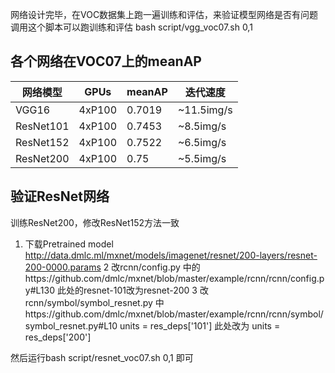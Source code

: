 网络设计完毕，在VOC数据集上跑一遍训练和评估，来验证模型网络是否有问题
调用这个脚本可以跑训练和评估
bash script/vgg_voc07.sh 0,1


## 各个网络在VOC07上的meanAP

| 网络模型 | GPUs | meanAP | 迭代速度 |
| ------| ------ | ------ | ------ |
| VGG16 | 4xP100 | 0.7019 | ~11.5img/s |
| ResNet101 | 4xP100 | 0.7453 | ~8.5img/s |
| ResNet152 | 4xP100 | 0.7522 | ~6.5img/s |
| ResNet200 | 4xP100 | 0.75 | ~5.5img/s |

## 验证ResNet网络

训练ResNet200，修改ResNet152方法一致
1. 下载Pretrained model
http://data.dmlc.ml/mxnet/models/imagenet/resnet/200-layers/resnet-200-0000.params
2 改rcnn/config.py 中的https://github.com/dmlc/mxnet/blob/master/example/rcnn/rcnn/config.py#L130
此处的resnet-101改为resnet-200
3 改rcnn/symbol/symbol_resnet.py 中https://github.com/dmlc/mxnet/blob/master/example/rcnn/rcnn/symbol/symbol_resnet.py#L10
units = res_deps['101']
此处改为
units = res_deps['200']

然后运行bash script/resnet_voc07.sh 0,1 即可
